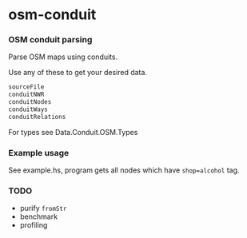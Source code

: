 # osm-conduit

### OSM conduit parsing
Parse OSM maps using conduits.

Use any of these to get your desired data.
```haskell
sourceFile
conduitNWR
conduitNodes
conduitWays
conduitRelations
```
For types see Data.Conduit.OSM.Types

### Example usage
See example.hs, program gets all nodes which have `shop=alcohol` tag.

### TODO
- purify `fromStr`
- benchmark
- profiling

